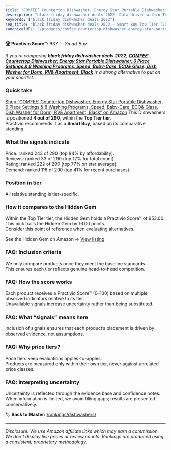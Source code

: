 ```yaml
---
title: "COMFEE’ Countertop Dishwasher, Energy Star Portable Dishwasher, 6 Place Settings & 8 Washing Programs, Speed, Baby-Care, ECO& Glass, Dish Washer for Dorm, RV& Apartment, Black"
description: "black friday dishwasher deals 2022: Data-driven within Top Tier ranking using the Practivio Score™. Positioned by quality, value, demand, findability, momentum."
keywords: ["black friday dishwasher deals 2022"]
seo_title: "black friday dishwasher deals 2022 — Smart Buy Top Tier (2025)"
canonicalURL: "/products/comfee-countertop-dishwasher-energy-star-portable-dishwasher-6-place-settings-8-washing-programs-speed-baby-care-eco-glass-dish-washer-for-dorm-rv-apartment-black-B09ST4M8VF/"
---
```


**🏆 Practivio Score™:** 937 — _Smart Buy_


*If you're comparing **black friday dishwasher deals 2022**, **[COMFEE’ Countertop Dishwasher, Energy Star Portable Dishwasher, 6 Place Settings & 8 Washing Programs, Speed, Baby-Care, ECO& Glass, Dish Washer for Dorm, RV& Apartment, Black](https://www.amazon.com/dp/B09ST4M8VF?tag=practivio-20)** is a strong alternative to put on your shortlist.*
### Quick take
[Shop “COMFEE’ Countertop Dishwasher, Energy Star Portable Dishwasher, 6 Place Settings & 8 Washing Programs, Speed, Baby-Care, ECO& Glass, Dish Washer for Dorm, RV& Apartment, Black” on Amazon](https://www.amazon.com/dp/B09ST4M8VF?tag=practivio-20)
This Dishwashers is positioned **4 out of 290**, within the **Top Tier tier**.  
Practivio recommends it as a **Smart Buy**, based on its comparative standing.

### What the signals indicate
Price: ranked 243 of 290 (top 84% by affordability).  
Reviews: ranked 33 of 290 (top 12% for total count).  
Rating: ranked 222 of 290 (top 77% on star average).  
Demand: ranked 118 of 290 (top 41% for recent purchases).

### Position in tier
All relative standing is tier-specific.

### How it compares to the Hidden Gem
Within the Top Tier tier, the Hidden Gem holds a Practivio Score™ of 953.00.  
This pick trails the Hidden Gem by 16.00 points.  
Consider this point of reference when evaluating alternatives.  

See the Hidden Gem on Amazon → [View listing](https://www.amazon.com/dp/B07K14QNCC?tag=practivio-20)

### FAQ: Inclusion criteria
We only compare products once they meet the baseline standards.  
This ensures each tier reflects genuine head-to-head competition.

### FAQ: How the score works
Each product receives a Practivio Score™ (0–100) based on multiple observed indicators relative to its tier.  
Unavailable signals increase uncertainty rather than being substituted.

### FAQ: What “signals” means here
Inclusion of signals ensures that each product’s placement is driven by observed evidence, not assumptions.

### FAQ: Why price tiers?
Price tiers keep evaluations apples-to-apples.  
Products are measured only within their own tier, never against unrelated price classes.

### FAQ: Interpreting uncertainty
Uncertainty is reflected through the evidence base and confidence notes.  
When information is limited, we avoid filling gaps; results are presented conservatively.


🏷️ **Back to Master:** [/rankings/dishwashers/](/rankings/dishwashers/)

---
_Disclosure: We use Amazon affiliate links which may earn a commission. We don’t display live prices or review counts. Rankings are produced using a consistent, proprietary methodology._
